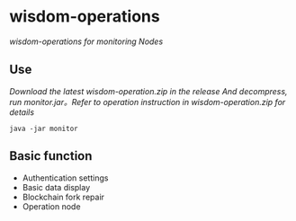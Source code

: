 # wisdom-operations 

*wisdom-operations for monitoring Nodes*

## Use
*Download the latest wisdom-operation.zip in the release And decompress, run monitor.jar。Refer to operation instruction in wisdom-operation.zip for details*

```
java -jar monitor
```
## Basic function

* Authentication settings
* Basic data display
* Blockchain fork repair
* Operation node


